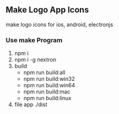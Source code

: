 ## Make Logo App Icons

make logo icons for ios, android, electronjs


### Use make Program
1. npm i
2. npm i -g nextron
3. build
    - npm run build:all
    - npm run build:win32
    - npm run build:win64
    - npm run build:mac
    - npm run build:linux
4. file app ./dist
